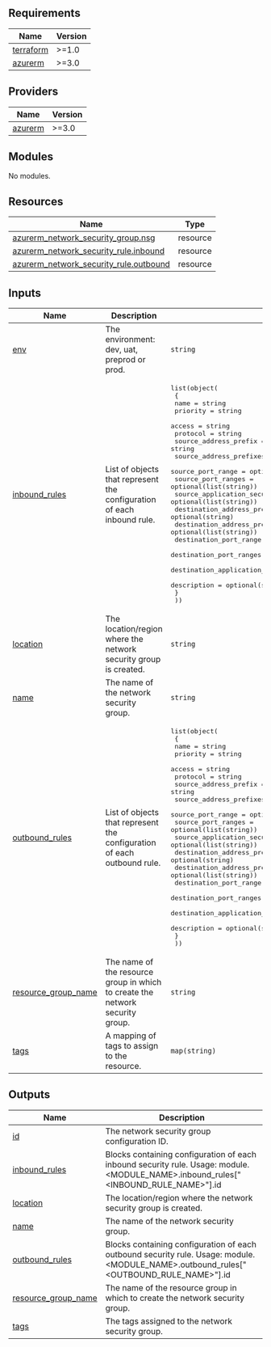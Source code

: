 <!-- BEGIN_TF_DOCS -->
## Requirements

| Name | Version |
|------|---------|
| <a name="requirement_terraform"></a> [terraform](#requirement\_terraform) | >=1.0 |
| <a name="requirement_azurerm"></a> [azurerm](#requirement\_azurerm) | >=3.0 |

## Providers

| Name | Version |
|------|---------|
| <a name="provider_azurerm"></a> [azurerm](#provider\_azurerm) | >=3.0 |

## Modules

No modules.

## Resources

| Name | Type |
|------|------|
| [azurerm_network_security_group.nsg](https://registry.terraform.io/providers/hashicorp/azurerm/latest/docs/resources/network_security_group) | resource |
| [azurerm_network_security_rule.inbound](https://registry.terraform.io/providers/hashicorp/azurerm/latest/docs/resources/network_security_rule) | resource |
| [azurerm_network_security_rule.outbound](https://registry.terraform.io/providers/hashicorp/azurerm/latest/docs/resources/network_security_rule) | resource |

## Inputs

| Name | Description | Type | Default | Required |
|------|-------------|------|---------|:--------:|
| <a name="input_env"></a> [env](#input\_env) | The environment: dev, uat, preprod or prod. | `string` | n/a | yes |
| <a name="input_inbound_rules"></a> [inbound\_rules](#input\_inbound\_rules) | List of objects that represent the configuration of each inbound rule. | <pre>list(object(<br>    {<br>      name                                       = string<br>      priority                                   = string<br>      access                                     = string<br>      protocol                                   = string<br>      source_address_prefix                      = string<br>      source_address_prefixes                    = optional(list(string))<br>      source_port_range                          = optional(string)<br>      source_port_ranges                         = optional(list(string))<br>      source_application_security_group_ids      = optional(list(string))<br>      destination_address_prefix                 = optional(string)<br>      destination_address_prefixes               = optional(list(string))<br>      destination_port_range                     = optional(string)<br>      destination_port_ranges                    = optional(list(string))<br>      destination_application_security_group_ids = optional(list(string))<br>      description                                = optional(string)<br>    }<br>  ))</pre> | `[]` | no |
| <a name="input_location"></a> [location](#input\_location) | The location/region where the network security group is created. | `string` | n/a | yes |
| <a name="input_name"></a> [name](#input\_name) | The name of the network security group. | `string` | n/a | yes |
| <a name="input_outbound_rules"></a> [outbound\_rules](#input\_outbound\_rules) | List of objects that represent the configuration of each outbound rule. | <pre>list(object(<br>    {<br>      name                                       = string<br>      priority                                   = string<br>      access                                     = string<br>      protocol                                   = string<br>      source_address_prefix                      = string<br>      source_address_prefixes                    = optional(list(string))<br>      source_port_range                          = optional(string)<br>      source_port_ranges                         = optional(list(string))<br>      source_application_security_group_ids      = optional(list(string))<br>      destination_address_prefix                 = optional(string)<br>      destination_address_prefixes               = optional(list(string))<br>      destination_port_range                     = optional(string)<br>      destination_port_ranges                    = optional(list(string))<br>      destination_application_security_group_ids = optional(list(string))<br>      description                                = optional(string)<br>    }<br>  ))</pre> | `[]` | no |
| <a name="input_resource_group_name"></a> [resource\_group\_name](#input\_resource\_group\_name) | The name of the resource group in which to create the network security group. | `string` | n/a | yes |
| <a name="input_tags"></a> [tags](#input\_tags) | A mapping of tags to assign to the resource. | `map(string)` | `{}` | no |

## Outputs

| Name | Description |
|------|-------------|
| <a name="output_id"></a> [id](#output\_id) | The network security group configuration ID. |
| <a name="output_inbound_rules"></a> [inbound\_rules](#output\_inbound\_rules) | Blocks containing configuration of each inbound security rule. Usage: module.<MODULE\_NAME>.inbound\_rules["<INBOUND\_RULE\_NAME>"].id |
| <a name="output_location"></a> [location](#output\_location) | The location/region where the network security group is created. |
| <a name="output_name"></a> [name](#output\_name) | The name of the network security group. |
| <a name="output_outbound_rules"></a> [outbound\_rules](#output\_outbound\_rules) | Blocks containing configuration of each outbound security rule. Usage: module.<MODULE\_NAME>.outbound\_rules["<OUTBOUND\_RULE\_NAME>"].id |
| <a name="output_resource_group_name"></a> [resource\_group\_name](#output\_resource\_group\_name) | The name of the resource group in which to create the network security group. |
| <a name="output_tags"></a> [tags](#output\_tags) | The tags assigned to the network security group. |
<!-- END_TF_DOCS -->